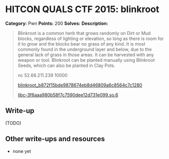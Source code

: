 # HITCON QUALS CTF 2015: blinkroot

**Category:** Pwn
**Points:** 200
**Solves:** 
**Description:**

> Blinkroot is a common herb that grows randomly on Dirt or Mud blocks, regardless of lighting or elevation, so long as there is room for it to grow and the blocks bear no grass of any kind. It is most commonly found in the underground layer and below, due to the general lack of grass in those areas. It can be harvested with any weapon or tool. Blinkroot can be planted manually using Blinkroot Seeds, which can also be planted in Clay Pots.
> 
> nc 52.68.211.239 10000
> 
> [blinkroot_b872f15bde9878674eb8d46809a6c8564c7c1280](blinkroot_b872f15bde9878674eb8d46809a6c8564c7c1280)
>
> [libc-3f6aaa980b58f7c7590dee12d731e099.so.6](libc-3f6aaa980b58f7c7590dee12d731e099.so.6)


## Write-up

(TODO)

## Other write-ups and resources

* none yet
